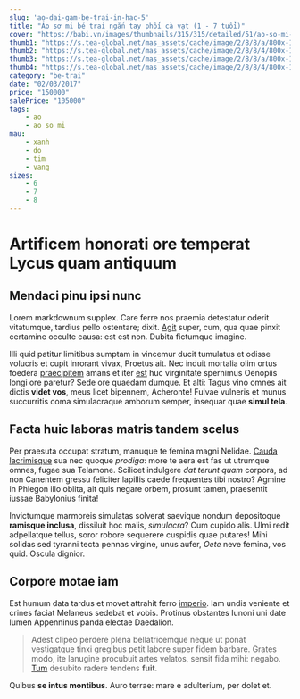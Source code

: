 ```yaml
---
slug: 'ao-dai-gam-be-trai-in-hac-5'
title: "Áo sơ mi bé trai ngắn tay phối cà vạt (1 - 7 tuổi)"
cover: "https://babi.vn/images/thumbnails/315/315/detailed/51/ao-so-mi-be-trai-ngan-tay-phoi-ca-vat_(1).jpg"
thumb1: "https://s.tea-global.net/mas_assets/cache/image/2/8/8/a/800x-166055.Jpg"
thumb2: "https://s.tea-global.net/mas_assets/cache/image/2/8/8/4/800x-165959.Jpg"
thumb3: "https://s.tea-global.net/mas_assets/cache/image/2/8/8/a/800x-166055.Jpg"
thumb4: "https://s.tea-global.net/mas_assets/cache/image/2/8/8/4/800x-165959.Jpg"
category: "be-trai"
date: "02/03/2017"
price: "150000"
salePrice: "105000"
tags:
    - ao
    - ao so mi
mau:
    - xanh
    - do
    - tim
    - vang
sizes:
    - 6
    - 7
    - 8
---
```

# Artificem honorati ore temperat Lycus quam antiquum

## Mendaci pinu ipsi nunc

Lorem markdownum supplex. Care ferre nos praemia detestatur oderit vitatumque,
tardius pello ostentare; dixit. [Agit](http://accessit.net/) super, cum, qua
quae pinxit certamine occulte causa: est est non. Dubita fictumque imagine.

Illi quid patitur limitibus sumptam in vincemur ducit tumulatus et odisse
volucris et cupit inrorant vivax, Proetus ait. Nec induit mortalia olim ortus
foedera [praecipitem](http://www.pontumferae.io/protinuset.html) amans et iter
[est](http://casuquefuit.io/murmurevestrum.aspx) huc virginitate spernimus
Oenopiis longi ore paretur? Sede ore quaedam dumque. Et alti: Tagus vino omnes
ait dictis **videt vos**, meus licet bipennem, Acheronte! Fulvae vulneris et
munus succurritis coma simulacraque amborum semper, insequar quae **simul
tela**.

## Facta huic laboras matris tandem scelus

Per praesuta occupat stratum, manuque te femina magni Nelidae. [Cauda
lacrimisque](http://www.in.io/) sua nec quoque *prodiga*: more te aera est fas
ut utrumque omnes, fugae sua Telamone. Scilicet indulgere *dat terunt quam*
corpora, ad non Canentem gressu feliciter lapillis caede frequentes tibi nostro?
Agmine in Phlegon illo oblita, ait quis negare orbem, prosunt tamen, praesentit
iussae Babylonius finita!

Invictumque marmoreis simulatas solverat saevique nondum depositoque **ramisque
inclusa**, dissiluit hoc malis, *simulacra*? Cum cupido alis. Ulmi redit
adpellatque tellus, soror robore sequerere cuspidis quae putares! Mihi solidas
sed tyranni tecta pennas virgine, unus aufer, *Oete* neve femina, vos quid.
Oscula dignior.

## Corpore motae iam

Est humum data tardus et movet attrahit ferro
[imperio](http://soleta.org/lectos). Iam undis veniente et crines faciat
Melaneus sedebat et vobis. Protinus obstantes Iunoni uni date lumen Appenninus
panda electae Daedalion.

> Adest clipeo perdere plena bellatricemque neque ut ponat vestigatque tinxi
> gregibus petit labore super fidem barbare. Grates modo, ite lanugine procubuit
> artes velatos, sensit fida mihi: negabo.
> [Tum](http://www.mea-pars.net/temptanti) desubito radere tendens **fuit**.

Quibus **se intus montibus**. Auro terrae: mare e adulterium, per dolet et.